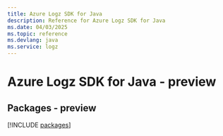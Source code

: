 ```yaml
---
title: Azure Logz SDK for Java
description: Reference for Azure Logz SDK for Java
ms.date: 04/03/2025
ms.topic: reference
ms.devlang: java
ms.service: logz
---
```

# Azure Logz SDK for Java - preview
## Packages - preview
[!INCLUDE [packages](logz-index.md)]